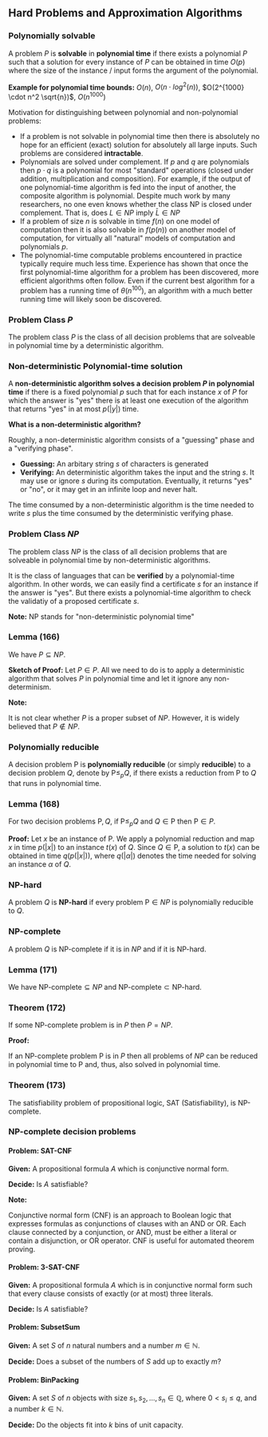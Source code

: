 ## Hard Problems and Approximation Algorithms



### Polynomially solvable

A problem $P$ is **solvable** in **polynomial time** if there exists a polynomial $P$ such that a solution for every instance of $P$ can be obtained in time $O(p)$ where the size of the instance / input forms the argument of the polynomial.



**Example for polynomial time bounds:** $O(n)$, $O(n \cdot log^2(n))$, $O(2^{1000} \cdot n^2 \sqrt{n})$, $O(n^{1000})$

Motivation for distinguishing between polynomial and non-polynomial problems:

- If a problem is not solvable in polynomial time then there is absolutely no hope for an efficient (exact) solution for absolutely all large inputs. Such problems are considered **intractable**.
- Polynomials are solved under complement. If $p$ and $q$ are polynomials then $p \cdot q$ is a polynomial for most "standard" operations (closed under addition, multiplication and composition). For example, if the output of one polynomial-time algorithm is fed into the input of another, the composite algorithm is polynomial. Despite much work by many researchers, no one even knows whether the class NP is closed under complement. That is, does $L \in NP$ imply $\bar{L} \in NP$
- If a problem of size $n$ is solvable in time $f (n)$ on one model of computation then it is also solvable in $f (p(n))$ on another model of computation, for virtually all "natural" models of computation and polynomials $p$.
- The polynomial-time computable problems encountered in practice typically require much less time. Experience has shown that once the first polynomial-time algorithm for a problem has been discovered, more efficient algorithms often follow. Even if the current best algorithm for a problem has a running time of $\theta (n^{100})$, an algorithm with a much better running time will likely soon be discovered.



### Problem Class $P$

The problem class $P$ is the class of all decision problems that are solveable in polynomial time by a deterministic algorithm.



### Non-deterministic Polynomial-time solution

A **non-deterministic algorithm solves a decision problem $P$ in polynomial time** if there is a fixed polynomial $p$ such that for each instance $x$ of $P$ for which the answer is "yes" there is at least one execution of the algorithm that returns "yes" in at most $p(|y|)$ time.

**What is a non-deterministic algorithm?**

Roughly, a non-deterministic algorithm consists of a "guessing" phase and a "verifying phase".

- **Guessing:** An arbitary string $s$ of characters is generated
- **Verifying:** An deterministic algorithm takes the input and the string $s$. It may use or ignore $s$ during its computation. Eventually, it returns "yes" or "no", or it may get in an infinite loop and never halt.

The time consumed by a non-deterministic algorithm is the time needed to write $s$ plus the time consumed by the deterministic verifying phase.



### Problem Class $NP$

The problem class $NP$ is the class of all decision problems that are solveable in polynomial time by non-deterministic algorithms.

It is the class of languages that can be **verified** by a polynomial-time algorithm. In other words, we can easily find a certificate $s$ for an instance if the answer is "yes". But there exists a polynomial-time algorithm to check the validatiy of a proposed certificate $s$.

**Note:** NP stands for "non-deterministic polynomial time"



### Lemma (166)

We have $P \subseteq NP$.

**Sketch of Proof:** Let $P \in P$. All we need to do is to apply a deterministic algorithm that solves $P$ in polynomial time and let it ignore any non-determinism.

**Note:**

It is not clear whether $P$ is a proper subset of $NP$. However, it is widely believed that $P \notin NP$.



### Polynomially reducible

A decision problem P is **polynomially reducible** (or simply **reducible**) to a decision problem $Q$, denote by $\text{P} \leq_p Q$, if there exists a reduction from $\text{P}$ to $Q$ that runs in polynomial time.



### Lemma (168)

For two decision problems $\text{P},Q$, if $\text{P} \leq_p Q$ and $Q \in \text{P}$ then $\text{P} \in P$.

**Proof:** Let $x$ be an instance of P. We apply a polynomial reduction and map $x$ in time $p(|x|)$ to an instance $t(x)$ of $Q$. Since $Q \in \text{P}$, a solution to $t(x)$ can be obtained in time $q(p(|x|))$, where $q(|\alpha|)$ denotes the time needed for solving an instance $\alpha$ of $Q$.



### NP-hard

A problem $Q$ is **NP-hard** if every problem $\text{P} \in NP$ is polynomially reducible to $Q$.



### NP-complete

A problem $Q$ is NP-complete if it is in $NP$ and if it is NP-hard.



### Lemma (171)

We have $\text{NP-complete} \subseteq NP$ and $\text{NP-complete} \subset \text{NP-hard}$.



### Theorem (172)

If some NP-complete problem is in $P$ then $P = NP$.

**Proof:**

If an NP-complete problem P is in $P$ then all problems of $NP$ can be reduced in polynomial time to P and, thus, also solved in polynomial time.



### Theorem (173)

The satisfiability problem of propositional logic, SAT (Satisfiability), is NP-complete.



### NP-complete decision problems



#### Problem: SAT-CNF

**Given:** A propositional formula $A$ which is conjunctive normal form.

**Decide:** Is $A$ satisfiable?

**Note:**

Conjunctive normal form (CNF) is an approach to Boolean logic that expresses formulas as conjunctions of clauses with an AND or OR. Each clause connected by a conjunction, or AND, must be either a literal or contain a disjunction, or OR operator. CNF is useful for automated theorem proving.



#### Problem: 3-SAT-CNF

**Given:** A propositional formula $A$ which is in conjunctive normal form such that every clause consists of exactly (or at most) three literals.

**Decide:** Is $A$ satisfiable?



#### Problem: SubsetSum

**Given:** A set $S$ of $n$ natural numbers and a number $m \in \mathbb{N}$.

**Decide:** Does a subset of the numbers of $S$ add up to exactly $m$?



#### Problem: BinPacking

**Given:** A set $S$ of $n$ objects with size $s_1, s_2, ..., s_n \in \mathbb{Q}$, where $0 < s_i \leq q$, and a number $k \in \mathbb{N}$.

**Decide:** Do the objects fit into $k$ bins of unit capacity.



